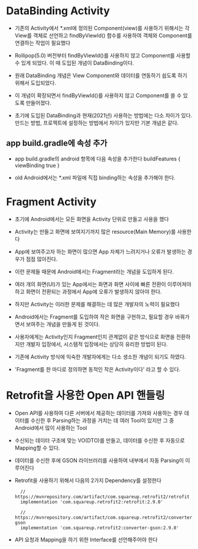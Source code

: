 # DataBinding Activity
* 기존의 Activity에서 *.xml에 정의된 Component(view)를 사용하기 위해서는 각 View를 객체로 선언하고 findByViewId() 함수를 사용하여 객체와 Component를 연결하는 작업이 필요했다

* Rollipop(5.0) 버전부터 findByViewId()를 사용하지 않고 Component를 사용할 수 있게 되었다.
이 때 도입된 개념이 DataBinding이다.

* 원래 DataBinding 개념은 View Component와 데이터를 연동하기 쉽도록 하기 위해서 도입되었다.
* 이 개념이 확장되면서 findByViewId()를 사용하지 않고 Component를 쓸 수 있도록 만들어졌다.
* 초기에 도입된 DataBinding과 현재(2021년) 사용하는 방법에는 다소 차이가 있다.
만드는 방법, 프로젝트에 설정하는 방법에서 차이가 있지만 기본 개념은 같다.

## app build.gradle에 속성 추가
* app build.gradle의 android 항목에 다음 속성을 추가한다
        buildFeatures {
            viewBinding true
        }

* old Android에서는 *.xml 파일에 직접 binding하는 속성을 추가해야 한다.

# Fragment Activity
* 초기에 Android에서는 모든 화면을 Activity 단위로 만들고 사용을 했다
* Activity는 만들고 화면에 보여지기까지 많은 resource(Main Memory)를 사용한다
* App에 보여주고자 하는 화면이 많으면 App 자체가 느려지거나 오류가 발생하는 경우가 점점 많아진다.
* 이런 문제들 때문에 Android에서는 Fragment라는 개념을 도입하게 된다.
* 여러 개의 화면(UI)가 있는 App에서는 화면과 화면 사이에 빠른 전환이 이루어져야 하고 화면이 전환되는 과정에서 App에 오류가 발생하지 않아야 한다.
* 하지만 Activity는 이러한 문제를 해결하는 데 많은 개발자의 노력이 필요했다
* Android에서는 Fragment를 도입하여 작은 화면을 구현하고, 필요할 경우 바꿔가면서 보여주는 개념을 만들게 된 것이다.
* 사용자에게는 Activity인지 Fragment인지 관계없이 같은 방식으로 화면을 전환하지만 개발자 입장에서, 시스템적 입장에서는 상당히 유리한 방법이 된다.
* 기존에 Activity 방식에 익숙한 개발자에게는 다소 생소한 개념이 되기도 하였다.

* 'Fragment를 한 마디로 정의하면 동적인 작은 Activity이다' 라고 할 수 있다.

# Retrofit을 사용한 Open API 핸들링
* Open API를 사용하여 다른 서버에서 제공하는 데이터를 가져와 사용하는 경우
데이터를 수신한 후 Parsing하는 과정을 거치는 데 여러 Tool이 있지만 그 중 Android에서 많이 사용하는 Tool

* 수신되는 데이터 구조에 맞는 VO(DTO)를 만들고, 데이터를 수신한 후 자동으로 Mapping할 수 있다.
* 데이터를 수신한 후에 GSON 라이브러리를 사용하여 내부에서 자동 Parsing이 이루어진다

* Retrofit을 사용하기 위해서 다음의 2가지 Dependency를 설정한다

        // https://mvnrepository.com/artifact/com.squareup.retrofit2/retrofit
        implementation 'com.squareup.retrofit2:retrofit:2.9.0'

        // https://mvnrepository.com/artifact/com.squareup.retrofit2/converter-gson
        implementation 'com.squareup.retrofit2:converter-gson:2.9.0'

* API 요청과 Mapping을 하기 위한 Interface를 선언해주어야 한다
